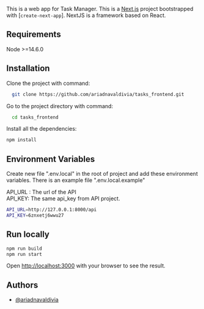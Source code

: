 This is a web app for Task Manager. This is a [Next.js](https://nextjs.org/) project bootstrapped with [`create-next-app`]. NextJS is a framework based on React.

## Requirements

Node >=14.6.0

## Installation

Clone the project with command:

```bash
  git clone https://github.com/ariadnavaldivia/tasks_frontend.git
```

Go to the project directory with command:

```bash
  cd tasks_frontend
```
Install all the dependencies:
```bash
npm install
```
## Environment Variables

Create new file ".env.local" in the root of project and add these environment variables.
There is an example file ".env.local.example"  

API_URL : The url of the API  
API_KEY: The same api_key from API project.

```bash
API_URL=http://127.0.0.1:8000/api
API_KEY=6znxetj6wwu27
```

## Run locally

```bash
npm run build
npm run start
```

Open [http://localhost:3000](http://localhost:3000) with your browser to see the result.

## Authors

- [@ariadnavaldivia](https://github.com/ariadnavaldivia)

